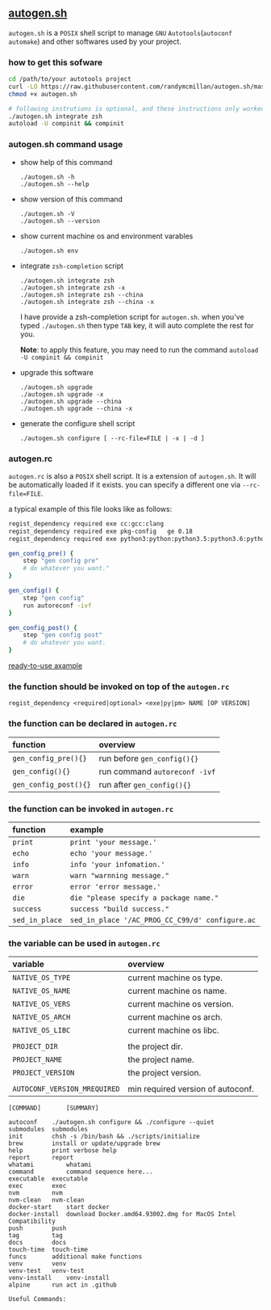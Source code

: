 ## [autogen.sh](https://github.com/RandyMcMillan/autogen.sh)

`autogen.sh` is a `POSIX` shell script to manage `GNU` `Autotools`(`autoconf` `automake`) and other softwares used by your project.

### how to get this sofware

```bash
cd /path/to/your autotools project
curl -LO https://raw.githubusercontent.com/randymcmillan/autogen.sh/master/autogen.sh
chmod +x autogen.sh

# following instrutions is optional, and these instructions only worked in zsh
./autogen.sh integrate zsh
autoload -U compinit && compinit
```

### autogen.sh command usage

*   show help of this command

        ./autogen.sh -h
        ./autogen.sh --help

*   show version of this command

        ./autogen.sh -V
        ./autogen.sh --version

*   show current machine os and environment varables

        ./autogen.sh env

*   integrate `zsh-completion` script

        ./autogen.sh integrate zsh
        ./autogen.sh integrate zsh -x
        ./autogen.sh integrate zsh --china
        ./autogen.sh integrate zsh --china -x
        
    I have provide a zsh-completion script for `autogen.sh`. when you've typed `./autogen.sh` then type `TAB` key, it will auto complete the rest for you.

    **Note**: to apply this feature, you may need to run the command `autoload -U compinit && compinit`

*   upgrade this software

        ./autogen.sh upgrade
        ./autogen.sh upgrade -x
        ./autogen.sh upgrade --china
        ./autogen.sh upgrade --china -x


*   generate the configure shell script

        ./autogen.sh configure [ --rc-file=FILE | -x | -d ]

### autogen.rc

`autogen.rc` is also a `POSIX` shell script. It is a extension of `autogen.sh`. It will be automatically loaded if it exists. you can specify a different one via `--rc-file=FILE`.

a typical example of this file looks like as follows:

```bash
regist_dependency required exe cc:gcc:clang
regist_dependency required exe pkg-config   ge 0.18
regist_dependency required exe python3:python:python3.5:python3.6:python3.7:python3.8:python3.9 ge 3.5

gen_config_pre() {
    step "gen config pre"
    # do whatever you want."
}

gen_config() {
    step "gen config"
    run autoreconf -ivf
}

gen_config_post() {
    step "gen config post"
    # do whatever you want.
}
```

[ready-to-use axample](https://raw.githubusercontent.com/leleliu008/autogen.sh/master/autogen.rc)

### the function should be invoked on top of the `autogen.rc`

```
regist_dependency <required|optional> <exe|py|pm> NAME [OP VERSION]
```

### the function can be declared in `autogen.rc`

function | overview
:-------- | :--------
`gen_config_pre(){}` | run before `gen_config(){}`
`gen_config(){}` | run command `autoreconf -ivf`
`gen_config_post(){}` | run after `gen_config(){}`

### the function can be invoked in `autogen.rc`
function | example
:-------- | :--------
`print`|`print 'your message.'`
`echo`|`echo 'your message.'`
`info`|`info 'your infomation.'`
`warn`|`warn "warnning message."`
`error`|`error 'error message.'`
`die`|`die "please specify a package name."`
`success`|`success "build success."`
`sed_in_place`|`sed_in_place '/AC_PROG_CC_C99/d' configure.ac`

### the variable can be used in `autogen.rc`
variable | overview
:--------- | :---------
`NATIVE_OS_TYPE` | current machine os type.
`NATIVE_OS_NAME` | current machine os name.
`NATIVE_OS_VERS` | current machine os version.
`NATIVE_OS_ARCH` | current machine os arch.
`NATIVE_OS_LIBC` | current machine os libc.
|||
`PROJECT_DIR` | the project dir.
`PROJECT_NAME` | the project name.
`PROJECT_VERSION` | the project version.
|||
`AUTOCONF_VERSION_MREQUIRED` | min required version of autoconf.
```
[COMMAND]		[SUMMARY]

autoconf 	./autogen.sh configure && ./configure --quiet	
submodules 	submodules	
init 		chsh -s /bin/bash && ./scripts/initialize	
brew 		install or update/upgrade brew	
help 		print verbose help	
report 		report	
whatami 		whatami	
command 		command sequence here...	
executable 	executable	
exec 		exec	
nvm 		nvm	
nvm-clean 	nvm-clean	
docker-start 	start docker	
docker-install 	download Docker.amd64.93002.dmg for MacOS Intel Compatibility	
push 		push
tag 		tag
docs 		docs
touch-time 	touch-time
funcs 		additional make functions
venv 		venv
venv-test 	venv-test
venv-install 	venv-install
alpine 		run act in .github

Useful Commands:


```
